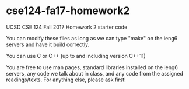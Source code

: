 # cse124-fa17-homework2
UCSD CSE 124 Fall 2017 Homework 2 starter code

You can modify these files as long as we can type "make" on the ieng6
servers and have it build correctly.

You can use C or C++ (up to and including version C++11)

You are free to use man pages, standard libraries installed on the
ieng6 servers, any code we talk about in class, and any code from
the assigned readings/texts.  For anything else, please ask first!
